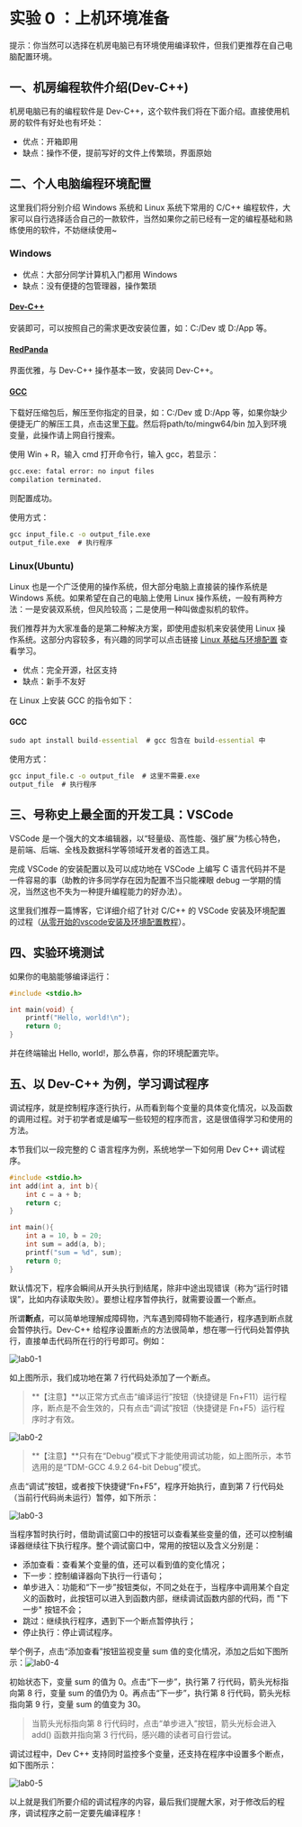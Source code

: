 # **实验 0 ：上机环境准备**



提示：你当然可以选择在机房电脑已有环境使用编译软件，但我们更推荐在自己电脑配置环境。



## **一、机房编程软件介绍(Dev-C++)**

机房电脑已有的编程软件是 Dev-C++，这个软件我们将在下面介绍。直接使用机房的软件有好处也有坏处：

- 优点：开箱即用
- 缺点：操作不便，提前写好的文件上传繁琐，界面原始

## **二、个人电脑编程环境配置**

这里我们将分别介绍 Windows 系统和 Linux 系统下常用的 C/C++ 编程软件，大家可以自行选择适合自己的一款软件，当然如果你之前已经有一定的编程基础和熟练使用的软件，不妨继续使用~

### **Windows**

- 优点：大部分同学计算机入门都用 Windows
- 缺点：没有便捷的包管理器，操作繁琐

#### [Dev-C++](./assets/devcpp-5.1.1.0_64bit_setup.exe)

安装即可，可以按照自己的需求更改安装位置，如：C:/Dev 或 D:/App 等。



#### [RedPanda](./assets/RedPanda.C++.3.2.win64.MinGW64_11.4.Setup.exe)

界面优雅，与 Dev-C++ 操作基本一致，安装同 Dev-C++。



#### [GCC](./assets/x86_64-15.2.0-release-mcf-seh-ucrt-rt_v13-rev0.7z)

下载好压缩包后，解压至你指定的目录，如：C:/Dev 或 D:/App 等，如果你缺少便捷无广的解压工具，点击这里[下载](./assets/7z2409-x64.exe)。然后将path/to/mingw64/bin 加入到环境变量，此操作请上网自行搜索。

使用 Win + R，输入 cmd 打开命令行，输入 gcc，若显示：

```cmd
gcc.exe: fatal error: no input files
compilation terminated.
```

则配置成功。



使用方式：

```cmd
gcc input_file.c -o output_file.exe
output_file.exe  # 执行程序
```



### **Linux(Ubuntu)**

Linux 也是一个广泛使用的操作系统，但大部分电脑上直接装的操作系统是 Windows 系统。如果希望在自己的电脑上使用 Linux 操作系统，一般有两种方法：一是安装双系统，但风险较高；二是使用一种叫做虚拟机的软件。



我们推荐并为大家准备的是第二种解决方案，即使用虚拟机来安装使用 Linux 操作系统。这部分内容较多，有兴趣的同学可以点击链接 [Linux 基础与环境配置](./assets/Linux基础与环境配置.pdf) 查看学习。

- 优点：完全开源，社区支持
- 缺点：新手不友好



在 Linux 上安装 GCC 的指令如下：

#### GCC

```cmd
sudo apt install build-essential  # gcc 包含在 build-essential 中
```



使用方式：

```cmd
gcc input_file.c -o output_file  # 这里不需要.exe
output_file  # 执行程序
```



## **三、号称史上最全面的开发工具：VSCode**

VSCode 是一个强大的文本编辑器，以“轻量级、高性能、强扩展”为核心特色，是前端、后端、全栈及数据科学等领域开发者的首选工具。



完成 VSCode 的安装配置以及可以成功地在 VSCode 上编写 C 语言代码并不是一件容易的事（助教的许多同学存在因为配置不当只能裸眼 debug 一学期的情况，当然这也不失为一种提升编程能力的好办法）。



这里我们推荐一篇博客，它详细介绍了针对 C/C++ 的 VSCode 安装及环境配置的过程（[从零开始的vscode安装及环境配置教程](https://www.cnblogs.com/lidabo/p/18347048)）。



## **四、实验环境测试**

如果你的电脑能够编译运行：

```c
#include <stdio.h>

int main(void) {
	printf("Hello, world!\n");
	return 0;
}
```

并在终端输出 Hello, world!，那么恭喜，你的环境配置完毕。



## **五、以 Dev-C++ 为例，学习调试程序**

调试程序，就是控制程序逐行执行，从而看到每个变量的具体变化情况，以及函数的调用过程。对于初学者或是编写一些较短的程序而言，这是很值得学习和使用的方法。



本节我们以一段完整的 C 语言程序为例，系统地学一下如何用 Dev C++ 调试程序。

```c
#include <stdio.h>
int add(int a, int b){
    int c = a + b;
    return c;
}

int main(){
    int a = 10, b = 20;
    int sum = add(a, b);
    printf("sum = %d", sum);
    return 0;
}
```



默认情况下，程序会瞬间从开头执行到结尾，除非中途出现错误（称为“运行时错误”，比如内存读取失败）。要想让程序暂停执行，就需要设置一个断点。



所谓**断点**，可以简单地理解成障碍物，汽车遇到障碍物不能通行，程序遇到断点就会暂停执行。Dev-C++ 给程序设置断点的方法很简单，想在哪一行代码处暂停执行，直接单击代码所在行的行号即可。例如：

![lab0-1](./img/lab0-1.gif)



如上图所示，我们成功地在第 7 行代码处添加了一个断点。

> **【注意】**以正常方式点击“编译运行”按钮（快捷键是 Fn+F11）运行程序，断点是不会生效的，只有点击“调试”按钮（快捷键是 Fn+F5）运行程序时才有效。

![lab0-2](./img/lab0-2.gif)



> **【注意】**只有在“Debug”模式下才能使用调试功能，如上图所示，本节选用的是“TDM-GCC 4.9.2 64-bit Debug”模式。

点击“调试”按钮，或者按下快捷键“Fn+F5”，程序开始执行，直到第 7 行代码处（当前行代码尚未运行）暂停，如下所示：

![lab0-3](./img/lab0-3.gif)



当程序暂时执行时，借助调试窗口中的按钮可以查看某些变量的值，还可以控制编译器继续往下执行程序。整个调试窗口中，常用的按钮以及含义分别是：

- 添加查看：查看某个变量的值，还可以看到值的变化情况；
- 下一步：控制编译器向下执行一行语句；
- 单步进入：功能和“下一步”按钮类似，不同之处在于，当程序中调用某个自定义的函数时，此按钮可以进入到函数内部，继续调试函数内部的代码，而 "下一步" 按钮不会；
- 跳过：继续执行程序，遇到下一个断点暂停执行；
- 停止执行：停止调试程序。


举个例子，点击“添加查看”按钮监视变量 sum 值的变化情况，添加之后如下图所示：![lab0-4](./img/lab0-4.gif)



初始状态下，变量 sum 的值为 0。点击“下一步”，执行第 7 行代码，箭头光标指向第 8 行，变量 sum 的值仍为 0。再点击“下一步”，执行第 8 行代码，箭头光标指向第 9 行，变量 sum 的值变为 30。

> 当箭头光标指向第 8 行代码时，点击“单步进入”按钮，箭头光标会进入 add() 函数并指向第 3 行代码，感兴趣的读者可自行尝试。



调试过程中，Dev C++ 支持同时监控多个变量，还支持在程序中设置多个断点，如下图所示：

![lab0-5](./img/lab0-5.gif)



以上就是我们所要介绍的调试程序的内容，最后我们提醒大家，对于修改后的程序，调试程序之前一定要先编译程序！